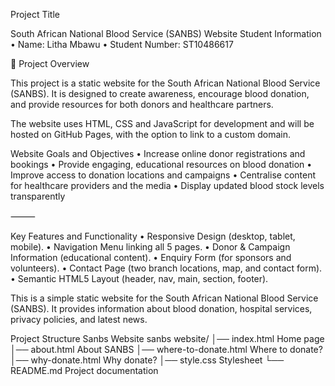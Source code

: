 
Project Title

South African National Blood Service (SANBS) Website
Student Information
	•	Name: Litha Mbawu
	•	Student Number: ST10486617

📖 Project Overview

This project is a static website for the South African National Blood Service (SANBS). It is designed to create awareness, encourage blood donation, and provide resources for both donors and healthcare partners.

The website uses HTML, CSS and JavaScript for development and will be hosted on GitHub Pages, with the option to link to a custom domain.

 Website Goals and Objectives
	•	Increase online donor registrations and bookings
	•	Provide engaging, educational resources on blood donation
	•	Improve access to donation locations and campaigns
	•	Centralise content for healthcare providers and the media
	•	Display updated blood stock levels transparently

⸻

Key Features and Functionality
	•	Responsive Design (desktop, tablet, mobile).
	•	Navigation Menu linking all 5 pages.
	•	Donor & Campaign Information (educational content).
	•	Enquiry Form (for sponsors and volunteers).
	•	Contact Page (two branch locations, map, and contact form).
	•	Semantic HTML5 Layout (header, nav, main, section, footer).

This is a simple static website for the South African National Blood Service (SANBS). 
It provides information about blood donation, hospital services, privacy policies, and latest news.  

Project Structure
Sanbs Website
sanbs website/
│── index.html              Home page
│── about.html              About SANBS
│── where-to-donate.html    Where to donate?
│── why-donate.html         Why donate?
│── style.css               Stylesheet
└── README.md               Project documentation
